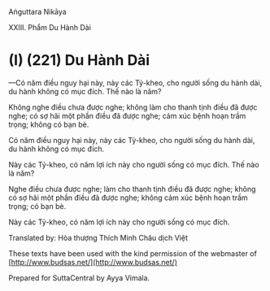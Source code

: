  

Aṅguttara Nikāya

XXIII. Phẩm Du Hành Dài

# (I) (221) Du Hành Dài

—Có năm điều nguy hại này, này các Tỷ-kheo, cho người sống du hành dài, du hành không có mục đích. Thế nào là năm?

Không nghe điều chưa được nghe; không làm cho thanh tịnh điều đã được nghe; có sợ hãi một phần điều đã được nghe; cảm xúc bệnh hoạn trầm trọng; không có bạn bè.

Có năm điều nguy hại này, này các Tỷ-kheo, cho người sống du hành dài, du hành không có mục đích.

Này các Tỷ-kheo, có năm lợi ích này cho người sống có mục đích. Thế nào là năm?

Nghe điều chưa được nghe; làm cho thanh tịnh điều đã được nghe; không có sợ hãi một phần điều đã được nghe; không cảm xúc bệnh hoạn trầm trọng; có bạn bè.

Này các Tỷ-kheo, có năm lợi ích này cho người sống có mục đích.

Translated by: Hòa thượng Thích Minh Châu dịch Việt

These texts have been used with the kind permission of the webmaster of [http://www.budsas.net/](http://www.budsas.net/)

Prepared for SuttaCentral by Ayya Vimala.